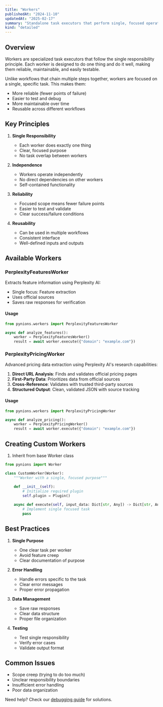 ```yaml
---
title: "Workers"
publishedAt: "2024-11-10"
updatedAt: "2025-02-17"
summary: "Standalone task executors that perform single, focused operations using plugins."
kind: "detailed"
---
```


## Overview
Workers are specialized task executors that follow the single responsibility principle. Each worker is designed to do one thing and do it well, making them reliable, maintainable, and easily testable.

Unlike workflows that chain multiple steps together, workers are focused on a single, specific task. This makes them:
- More reliable (fewer points of failure)
- Easier to test and debug
- More maintainable over time
- Reusable across different workflows

## Key Principles
1. **Single Responsibility**
   - Each worker does exactly one thing
   - Clear, focused purpose
   - No task overlap between workers

2. **Independence**
   - Workers operate independently
   - No direct dependencies on other workers
   - Self-contained functionality

3. **Reliability**
   - Focused scope means fewer failure points
   - Easier to test and validate
   - Clear success/failure conditions

4. **Reusability**
   - Can be used in multiple workflows
   - Consistent interface
   - Well-defined inputs and outputs

## Available Workers

### PerplexityFeaturesWorker
Extracts feature information using Perplexity AI:
- Single focus: Feature extraction
- Uses official sources
- Saves raw responses for verification

#### Usage
```python
from pynions.workers import PerplexityFeaturesWorker

async def analyze_features():
    worker = PerplexityFeaturesWorker()
    result = await worker.execute({"domain": "example.com"})
```

### PerplexityPricingWorker
Advanced pricing data extraction using Perplexity AI's research capabilities:
1. **Direct URL Analysis**: Finds and validates official pricing pages
2. **First-Party Data**: Prioritizes data from official sources
3. **Cross-Reference**: Validates with trusted third-party sources
4. **Structured Output**: Clean, validated JSON with source tracking

#### Usage
```python
from pynions.workers import PerplexityPricingWorker

async def analyze_pricing():
    worker = PerplexityPricingWorker()
    result = await worker.execute({"domain": "example.com"})
```

## Creating Custom Workers

1. Inherit from base Worker class
```python
from pynions import Worker

class CustomWorker(Worker):
    """Worker with a single, focused purpose"""
    
    def __init__(self):
        # Initialize required plugin
        self.plugin = Plugin()

    async def execute(self, input_data: Dict[str, Any]) -> Dict[str, Any]:
        # Implement single focused task
        pass
```

## Best Practices

1. **Single Purpose**
   - One clear task per worker
   - Avoid feature creep
   - Clear documentation of purpose

2. **Error Handling**
   - Handle errors specific to the task
   - Clear error messages
   - Proper error propagation

3. **Data Management**
   - Save raw responses
   - Clear data structure
   - Proper file organization

4. **Testing**
   - Test single responsibility
   - Verify error cases
   - Validate output format

## Common Issues
- Scope creep (trying to do too much)
- Unclear responsibility boundaries
- Insufficient error handling
- Poor data organization

Need help? Check our [debugging guide](https://pynions.com/docs/debugging) for solutions.